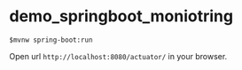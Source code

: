 # demo_springboot_moniotring

```
$mvnw spring-boot:run
```

Open url `http://localhost:8080/actuator/` in your browser.

